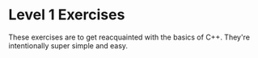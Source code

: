 # Level 1 Exercises
These exercises are to get reacquainted with the basics of C++. They're intentionally super simple and easy.